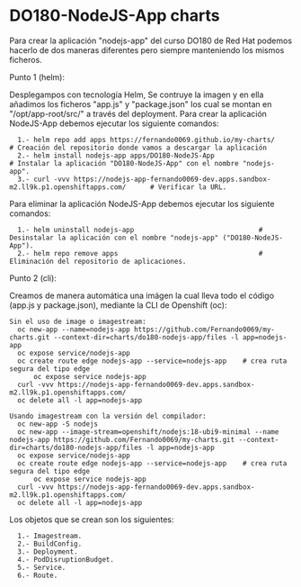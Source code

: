 # DO180-NodeJS-App charts

Para crear la aplicación "nodejs-app" del curso DO180 de Red Hat podemos hacerlo de dos maneras diferentes pero siempre manteniendo los mismos ficheros.

Punto 1 (helm):

Desplegampos con tecnología Helm, Se contruye la imagen y en ella añadimos los ficheros "app.js" y "package.json" los cual se montan en "/opt/app-root/src/" a través del deployment. Para crear la aplicación NodeJS-App debemos ejecutar los siguiente comandos:
```
  1.- helm repo add apps https://fernando0069.github.io/my-charts/                                  # Creación del repositorio donde vamos a descargar la aplicación
  2.- helm install nodejs-app apps/DO180-NodeJS-App                                                 # Instalar la aplicación "DO180-NodeJS-App" con el nombre "nodejs-app".
  3.- curl -vvv https://nodejs-app-fernando0069-dev.apps.sandbox-m2.ll9k.p1.openshiftapps.com/      # Verificar la URL.
```

Para eliminar la aplicación NodeJS-App debemos ejecutar los siguiente comandos:
```
  1.- helm uninstall nodejs-app                               # Desinstalar la aplicación con el nombre "nodejs-app" ("DO180-NodeJS-App").
  2.- helm repo remove apps                                   # Eliminación del repositorio de aplicaciones.
```

Punto 2 (cli):

Creamos de manera automática una imágen la cual lleva todo el código (app.js y package.json), mediante la CLI de Openshift (oc):
```
Sin el uso de image o imagestream:
  oc new-app --name=nodejs-app https://github.com/Fernando0069/my-charts.git --context-dir=charts/do180-nodejs-app/files -l app=nodejs-app
  oc expose service/nodejs-app
  oc create route edge nodejs-app --service=nodejs-app    # crea ruta segura del tipo edge
      oc expose service nodejs-app
  curl -vvv https://nodejs-app-fernando0069-dev.apps.sandbox-m2.ll9k.p1.openshiftapps.com/
  oc delete all -l app=nodejs-app

Usando imagestream con la versión del compilador:
  oc new-app -S nodejs
  oc new-app --image-stream=openshift/nodejs:18-ubi9-minimal --name nodejs-app https://github.com/Fernando0069/my-charts.git --context-dir=charts/do180-nodejs-app/files -l app=nodejs-app
  oc expose service/nodejs-app
  oc create route edge nodejs-app --service=nodejs-app    # crea ruta segura del tipo edge
      oc expose service nodejs-app
  curl -vvv https://nodejs-app-fernando0069-dev.apps.sandbox-m2.ll9k.p1.openshiftapps.com/
  oc delete all -l app=nodejs-app
```

Los objetos que se crean son los siguientes:
```
  1.- Imagestream.
  2.- BuildConfig.
  3.- Deployment.
  4.- PodDisruptionBudget.
  5.- Service.
  6.- Route.
```

